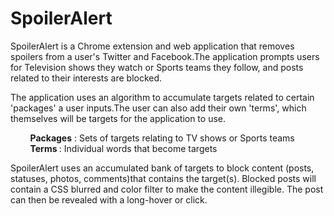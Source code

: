 SpoilerAlert
============

<p> SpoilerAlert is a Chrome extension and web application that removes spoilers from a user's Twitter and Facebook.The application prompts users for Television shows they watch or Sports teams they follow, and posts related to their interests are blocked.
</p>
<p>
The application uses an algorithm to accumulate targets related to certain 'packages' a user inputs.The user can also add their own 'terms', which themselves will be targets for the application to use.
</p> 
&nbsp; &nbsp; &nbsp; &nbsp; <b>Packages</b> : Sets of targets relating to TV shows or Sports teams <br>
&nbsp; &nbsp; &nbsp; &nbsp; <b>Terms </b>: Individual words that become targets <br>

<p>SpoilerAlert uses an accumulated bank of targets to block content (posts, statuses, photos, comments)that contains the target(s). Blocked posts will contain a CSS blurred and color filter to make the content illegible. The post can then be revealed with a long-hover or click. 
</p>

